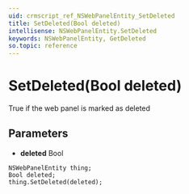 ```yaml
---
uid: crmscript_ref_NSWebPanelEntity_SetDeleted
title: SetDeleted(Bool deleted)
intellisense: NSWebPanelEntity.SetDeleted
keywords: NSWebPanelEntity, GetDeleted
so.topic: reference
---
```


# SetDeleted(Bool deleted)

True if the web panel is marked as deleted

## Parameters

* **deleted** Bool

```crmscript
NSWebPanelEntity thing;
Bool deleted;
thing.SetDeleted(deleted);
```

